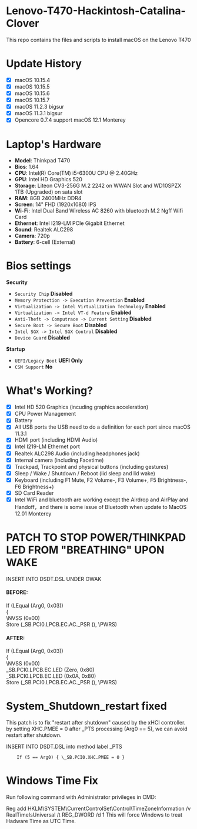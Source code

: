 # Lenovo-T470-Hackintosh-Catalina-Clover
This repo contains the files and scripts to install macOS on the Lenovo T470

# Update History
- [x] macOS 10.15.4
- [x] macOS 10.15.5
- [x] macOS 10.15.6 
- [x] macOS 10.15.7 
- [x] macOS 11.2.3 bigsur
- [x] macOS 11.3.1 bigsur
- [x] Opencore 0.7.4 support macOS 12.1  Monterey

# Laptop's Hardware
- <b>Model</b>: Thinkpad T470 
- <b>Bios</b>: 1.64
- <b>CPU</b>: Intel(R) Core(TM) i5-6300U CPU @ 2.40GHz
- <b>GPU</b>: Intel HD Graphics 520
- <b>Storage</b>: Liteon CV3-256G M.2 2242 on WWAN Slot and WD10SPZX 1TB (Upgraded) on sata slot
- <b>RAM</b>: 8GB 2400MHz DDR4
- <b>Screen</b>: 14" FHD (1920x1080) IPS
- <b>Wi-Fi</b>: Intel Dual Band Wireless AC 8260 with bluetooth M.2 Ngff Wifi Card 
- <b>Ethernet</b>: Intel I219-LM PCIe Gigabit Ethernet
- <b>Sound</b>: Realtek ALC298
- <b>Camera</b>: 720p
- <b>Battery</b>: 6-cell (External)

# Bios settings

<b>Security</b>
- `Security Chip` **Disabled**
- `Memory Protection -> Execution Prevention` **Enabled**
- `Virtualization -> Intel Virtualization Technology` **Enabled**
- `Virtualization -> Intel VT-d Feature` **Enabled**
- `Anti-Theft -> Computrace -> Current Setting` **Disabled**
- `Secure Boot -> Secure Boot` **Disabled**
- `Intel SGX -> Intel SGX Control` **Disabled**
- `Device Guard` **Disabled**

<b>Startup</b>
- `UEFI/Legacy Boot` **UEFI Only**
- `CSM Support` **No**

# What's Working?
- [x] Intel HD 520 Graphics (incuding graphics acceleration)
- [x] CPU Power Management
- [x] Battery
- [x] All USB ports the USB need to do a definition for each port since macOS 11.3.1
- [x] HDMI port (including HDMI Audio)
- [x] Intel I219-LM Ethernet port
- [x] Realtek ALC298 Audio (including headphones jack)
- [x] Internal camera (including Facetime)
- [x] Trackpad, Trackpoint and physical buttons (including gestures)
- [x] Sleep / Wake / Shutdown / Reboot (lid sleep and lid wake)
- [x] Keyboard (including F1 Mute, F2 Volume-, F3 Volume+, F5 Brightness-, F6 Brightness+) 
- [x] SD Card Reader
- [x] Intel WiFi and bluetooth are working except the Airdrop and AirPlay and Handoff，and there is some issue of Bluetooth when update to MacOS 12.01 Monterey

# PATCH TO STOP POWER/THINKPAD LED FROM "BREATHING" UPON WAKE
INSERT INTO DSDT.DSL UNDER OWAK

#### BEFORE:

If (LEqual (Arg0, 0x03))</br>
        {</br>
            \NVSS (0x00)</br>
            Store (\_SB.PCI0.LPCB.EC.AC._PSR (), \PWRS)</br>
#### AFTER:

If (LEqual (Arg0, 0x03))</br>
        {</br>
            \NVSS (0x00)</br>
            \_SB.PCI0.LPCB.EC.LED (Zero, 0x80)</br>
            \_SB.PCI0.LPCB.EC.LED (0x0A, 0x80)</br>
            Store (\_SB.PCI0.LPCB.EC.AC._PSR (), \PWRS)</br>
            
# System_Shutdown_restart fixed

This patch is to fix "restart after shutdown" caused by the xHCI controller.
 by setting XHC.PMEE = 0 after _PTS processing (Arg0 == 5), we can avoid restart after shutdown.
 
INSERT INTO DSDT.DSL into method label _PTS </br>

        If (5 == Arg0) { \_SB.PCI0.XHC.PMEE = 0 }

# Windows Time Fix
Run following command with Administrator privileges in CMD:

Reg add HKLM\SYSTEM\CurrentControlSet\Control\TimeZoneInformation /v RealTimeIsUniversal /t REG_DWORD /d 1
This will force Windows to treat Hadware Time as UTC Time.



